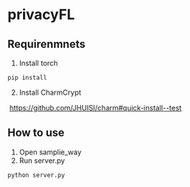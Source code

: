 # privacyFL

## Requirenmnets

1. Install torch

````
pip install 
````

2. Install CharmCrypt

​		https://github.com/JHUISI/charm#quick-install--test

## How to use

1. Open samplie_way
2. Run server.py

~~~~
python server.py
~~~~


